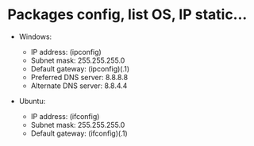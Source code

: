# Packages config, list OS, IP static...

- Windows:
    * IP address: (ipconfig)
    * Subnet mask: 255.255.255.0
    * Default gateway: (ipconfig)(.1)
    * Preferred DNS server: 8.8.8.8
    * Alternate DNS server: 8.8.4.4

- Ubuntu:
    * IP address: (ifconfig)
    * Subnet mask: 255.255.255.0
    * Default gateway: (ifconfig)(.1)


